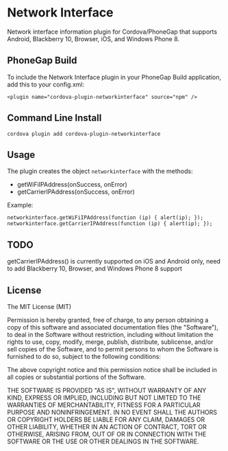 Network Interface
=================

Network interface information plugin for Cordova/PhoneGap that supports Android, Blackberry 10, Browser, iOS, and Windows Phone 8.

## PhoneGap Build

To include the Network Interface plugin in your PhoneGap Build application, add this to your config.xml:

    <plugin name="cordova-plugin-networkinterface" source="npm" />

## Command Line Install

    cordova plugin add cordova-plugin-networkinterface

## Usage

The plugin creates the object `networkinterface` with the methods:
* getWiFiIPAddress(onSuccess, onError)
* getCarrierIPAddress(onSuccess, onError)

Example:

	networkinterface.getWiFiIPAddress(function (ip) { alert(ip); });
	networkinterface.getCarrierIPAddress(function (ip) { alert(ip); });

## TODO

getCarrierIPAddress() is currently supported on iOS and Android only, need to add Blackberry 10, Browser, and Windows Phone 8 support

## License

The MIT License (MIT)

Permission is hereby granted, free of charge, to any person obtaining a copy
of this software and associated documentation files (the "Software"), to deal
in the Software without restriction, including without limitation the rights
to use, copy, modify, merge, publish, distribute, sublicense, and/or sell
copies of the Software, and to permit persons to whom the Software is
furnished to do so, subject to the following conditions:

The above copyright notice and this permission notice shall be included in
all copies or substantial portions of the Software.

THE SOFTWARE IS PROVIDED "AS IS", WITHOUT WARRANTY OF ANY KIND, EXPRESS OR
IMPLIED, INCLUDING BUT NOT LIMITED TO THE WARRANTIES OF MERCHANTABILITY,
FITNESS FOR A PARTICULAR PURPOSE AND NONINFRINGEMENT. IN NO EVENT SHALL THE
AUTHORS OR COPYRIGHT HOLDERS BE LIABLE FOR ANY CLAIM, DAMAGES OR OTHER
LIABILITY, WHETHER IN AN ACTION OF CONTRACT, TORT OR OTHERWISE, ARISING FROM,
OUT OF OR IN CONNECTION WITH THE SOFTWARE OR THE USE OR OTHER DEALINGS IN
THE SOFTWARE.
